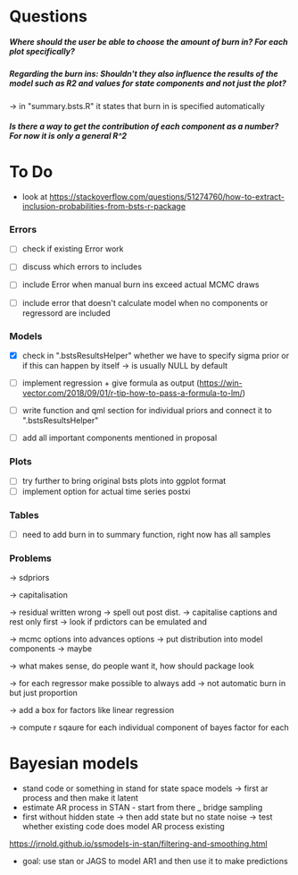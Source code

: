 # Questions


##### Where should the user be able to choose the amount of burn in? For each plot specifically?




##### Regarding the burn ins: Shouldn't they also influence the results of the model such as R2 and values for state components and not just the plot?

-> in "summary.bsts.R" it states that burn in is specified automatically




##### Is there a way to get the contribution of each component as a number? For now it is only a general R^2








# To Do

- look at https://stackoverflow.com/questions/51274760/how-to-extract-inclusion-probabilities-from-bsts-r-package

### Errors
- [ ] check if existing Error work
- [ ] discuss which errors to includes
- [ ] include Error when manual burn ins exceed actual MCMC draws
- [ ] include error that doesn't calculate model when no components or regressord are included


### Models
- [x] check in ".bstsResultsHelper" whether we have to specify sigma prior or if this can happen by itself -> is usually NULL by default
- [ ] implement regression + give formula as output (https://win-vector.com/2018/09/01/r-tip-how-to-pass-a-formula-to-lm/)
- [ ] write function and qml section for individual priors and connect it to ".bstsResultsHelper"
- [ ] add all important components mentioned in proposal



### Plots
- [ ] try further to bring original bsts plots into ggplot format
- [ ] implement option for actual time series postxi

### Tables
- [ ] need to add burn in to summary function, right now has all samples


### Problems



-> sdpriors

-> capitalisation

-> residual written wrong
-> spell out post dist.
-> capitalise captions and rest only first
-> look if prdictors can be emulated and

-> mcmc options into advances options
-> put distribution into model components
-> maybe

-> what makes sense, do people want it, how should package look

-> for each regressor make possible to always add
-> not automatic burn in but just proportion

-> add a box for factors like linear regression

-> compute r sqaure for each individual component of bayes factor for each



# Bayesian models
- stand code or something in stand for state space models
-> first ar process and then make it latent
- estimate AR process in STAN - start from there
_ bridge sampling
- first without hidden state
-> then add state but no state noise
-> test whether existing code does model AR process existing

https://jrnold.github.io/ssmodels-in-stan/filtering-and-smoothing.html

- goal: use stan or JAGS to model AR1 and then use it to make predictions
